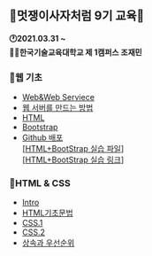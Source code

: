 ## 🦁멋쟁이사자처럼 9기 교육🦁

<strong>🕐2021.03.31 ~</strong>  
<strong>👨‍💻한국기술교육대학교 제 1캠퍼스 조재민</strong>




### 🔸웹 기초
- <a href="./웹 기초/Web&Web_Serviece.md">Web&Web Serviece</a>
- <a href="./웹 기초/웹서버를 만드는 방법.md">웹 서버를 만드는 방법</a>
- <a href="./웹 기초/HTML.md">HTML</a>
- <a href="./웹 기초/Bootstrap.md">Bootstrap</a>
- <a href="./웹 기초/GitHub 배포.md">Github 배포</a>  
[<a href="./웹 기초/웹 기초 강의 실습/index.html">HTML+BootStrap 실습 파일</a>]  
[[HTML+BootStrap 실습 링크](https://JaeMin98.github.io)]  

### 🔸HTML & CSS
- <a href="./웹 기초/intro.md">Intro</a>
- <a href="./웹 기초/HTML기초문법.md">HTML기초문법</a>
- <a href="./웹 기초/CSS.1.md">CSS.1</a>
- <a href="./웹 기초/CSS.2.md">CSS.2</a>
- <a href="./웹 기초/상속과 우선순위.md">상속과 우선순위</a>  
